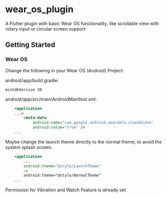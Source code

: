 # wear_os_plugin
A Flutter plugin with basic Wear OS functionality, like scrollable view with rotary input or circular screen support

## Getting Started

### Wear OS
Change the following in your Wear OS (Android) Project:

android/app/build.gradle:

`minSdkVersion 30`

android/app/src/main/AndroidManifest.xml:
```xml
	<application
	...>
        <meta-data
            android:name="com.google.android.wearable.standalone"
            android:value="true" />
	...            
```
Maybe change the launch theme directly to the normal theme, to avoid the system splash screen:
```xml
	<application
		...
		android:theme="@style/LaunchTheme"
		->
		android:theme="@style/NormalTheme"
	...
```

Permission for Vibration and Watch Feature is already set.